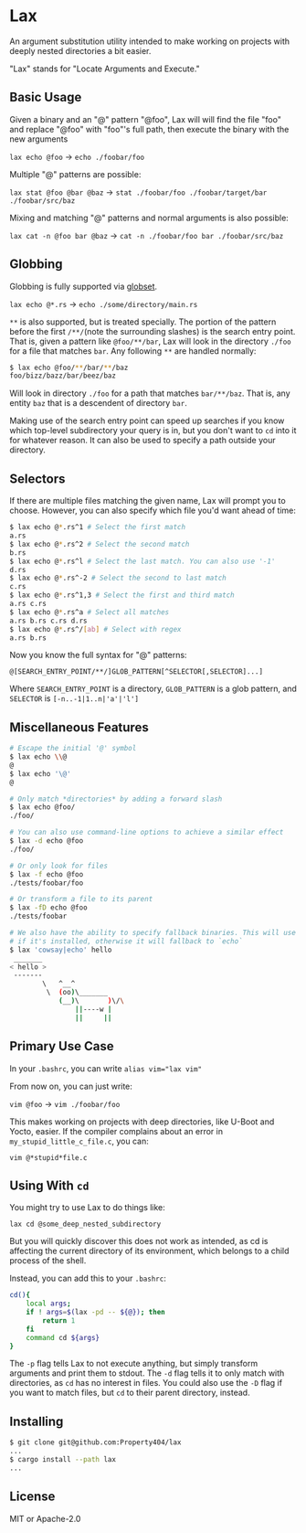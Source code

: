 # Lax

An argument substitution utility intended to make working on projects with
deeply nested directories a bit easier.

"Lax" stands for "Locate Arguments and Execute."

## Basic Usage

Given a binary and an "@" pattern "@foo", Lax will will find the file "foo" and
replace "@foo" with "foo"'s full path, then execute the binary with the new arguments

`lax echo @foo` -> `echo ./foobar/foo`

Multiple "@" patterns are possible:

`lax stat @foo @bar @baz` -> `stat ./foobar/foo ./foobar/target/bar ./foobar/src/baz`

Mixing and matching "@" patterns and normal arguments is also possible:

`lax cat -n @foo bar @baz` -> `cat -n ./foobar/foo bar ./foobar/src/baz`

## Globbing

Globbing is fully supported via [globset](https://docs.rs/globset/0.4.6/globset/).

`lax echo @*.rs` -> `echo ./some/directory/main.rs`

`**` is also supported, but is treated specially. The portion of the pattern
before the first `/**/`(note the surrounding slashes) is the search entry
point. That is, given a pattern like `@foo/**/bar`, Lax will look in the
directory `./foo` for a file that matches `bar`. Any following `**` are handled
normally:

```bash
$ lax echo @foo/**/bar/**/baz
foo/bizz/bazz/bar/beez/baz
```

Will look in directory `./foo` for a path that matches `bar/**/baz`. That is, any
entity `baz` that is a descendent of directory `bar`.

Making use of the search entry point can speed up searches if you know which top-level
subdirectory your query is in, but you don't want to `cd` into it for whatever
reason. It can also be used to specify a path outside your directory.

## Selectors

If there are multiple files matching the given name, Lax will prompt you to choose.
However, you can also specify which file you'd want ahead of time:

```bash
$ lax echo @*.rs^1 # Select the first match
a.rs
$ lax echo @*.rs^2 # Select the second match
b.rs
$ lax echo @*.rs^l # Select the last match. You can also use '-1'
d.rs
$ lax echo @*.rs^-2 # Select the second to last match
c.rs
$ lax echo @*.rs^1,3 # Select the first and third match
a.rs c.rs
$ lax echo @*.rs^a # Select all matches
a.rs b.rs c.rs d.rs
$ lax echo @*.rs^/[ab] # Select with regex
a.rs b.rs
```

Now you know the full syntax for "@" patterns:

`@[SEARCH_ENTRY_POINT/**/]GLOB_PATTERN[^SELECTOR[,SELECTOR]...]`

Where `SEARCH_ENTRY_POINT` is a directory, `GLOB_PATTERN` is a glob pattern,
and `SELECTOR` is `[-n..-1|1..n|'a'|'l']`

## Miscellaneous Features

```bash
# Escape the initial '@' symbol
$ lax echo \\@
@
$ lax echo '\@'
@

# Only match *directories* by adding a forward slash
$ lax echo @foo/
./foo/

# You can also use command-line options to achieve a similar effect
$ lax -d echo @foo
./foo/

# Or only look for files
$ lax -f echo @foo
./tests/foobar/foo

# Or transform a file to its parent
$ lax -fD echo @foo
./tests/foobar

# We also have the ability to specify fallback binaries. This will use `cowsay`
# if it's installed, otherwise it will fallback to `echo`
$ lax 'cowsay|echo' hello
 _______
< hello >
 -------
        \   ^__^
         \  (oo)\_______
            (__)\       )\/\
                ||----w |
                ||     ||
```

## Primary Use Case

In your `.bashrc`, you can write `alias vim="lax vim"`

From now on, you can just write:

`vim @foo` -> `vim ./foobar/foo`

This makes working on projects with deep directories, like U-Boot and Yocto,
easier. If the compiler complains about an error in
`my_stupid_little_c_file.c`, you can:

`vim @*stupid*file.c`

## Using With `cd`

You might try to use Lax to do things like:

`lax cd @some_deep_nested_subdirectory`

But you will quickly discover this does not work as intended, as cd is
affecting the current directory of its environment, which belongs to a child
process of the shell.

Instead, you can add this to your `.bashrc`:

```bash
cd(){
    local args;
    if ! args=$(lax -pd -- ${@}); then
        return 1
    fi
    command cd ${args}
}
```

The `-p` flag tells Lax to not execute anything, but simply transform arguments
and print them to stdout. The `-d` flag tells it to only match with directories,
as `cd` has no interest in files. You could also use the `-D` flag if you want
to match files, but `cd` to their parent directory, instead.

## Installing

```bash
$ git clone git@github.com:Property404/lax
...
$ cargo install --path lax
...
```

## License

MIT or Apache-2.0
